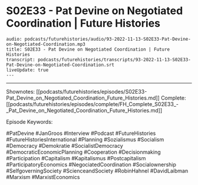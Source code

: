 # S02E33 - Pat Devine on Negotiated Coordination | Future Histories

```audio-note
audio: podcasts/futurehistories/audio/93-2022-11-13-S02E33-Pat-Devine-on-Negotiated-Coordination.mp3
title: S02E33 - Pat Devine on Negotiated Coordination | Future Histories
transcript: podcasts/futurehistories/transcripts/93-2022-11-13-S02E33-Pat-Devine-on-Negotiated-Coordination.srt
liveUpdate: true
---

```
---

Shownotes: [[podcasts/futurehistories/episodes/S02E33-Pat_Devine_on_Negotiated_Coordination_Future_Histories.md]]
Complete: [[podcasts/futurehistories/episodes/complete/FH_Complete_S02E33_-_Pat_Devine_on_Negotiated_Coordination_Future_Histories.md]]


Episode Keywords:

#PatDevine #JanGroos #Interview #Podcast #FutureHistories #FutureHistoriesInternational #Planning #Sozialismus #Socialism #Democracy #Demokratie #SocialistDemocracy #DemocraticEconomicPlanning #Cooperation #Decisionmaking #Participation #Capitalism #Kapitalismus #Postcapitalism #ParticipatoryEconomics #NegociatedCoordination #Socialownership #SelfgoverningSociety #ScienceandSociety #RobinHahnel #DavidLaibman #Marxism #MarxistEconomics
